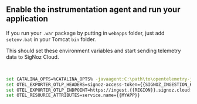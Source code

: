 ## Enable the instrumentation agent and run your application

If you run your `.war` package by putting in `webapps` folder, just add `setenv.bat` in your Tomcat `bin` folder.

This should set these environment variables and start sending telemetry data to SigNoz Cloud.

&nbsp;

```bash
set CATALINA_OPTS=%CATALINA_OPTS% -javaagent:C:\path\to\opentelemetry-javaagent.jar
set OTEL_EXPORTER_OTLP_HEADERS=signoz-access-token={{SIGNOZ_INGESTION_KEY}}
set OTEL_EXPORTER_OTLP_ENDPOINT=https://ingest.{{REGION}}.signoz.cloud:443
set OTEL_RESOURCE_ATTRIBUTES=service.name={{MYAPP}}
```